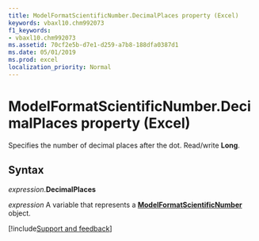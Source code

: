 ```yaml
---
title: ModelFormatScientificNumber.DecimalPlaces property (Excel)
keywords: vbaxl10.chm992073
f1_keywords:
- vbaxl10.chm992073
ms.assetid: 70cf2e5b-d7e1-d259-a7b8-188dfa0387d1
ms.date: 05/01/2019
ms.prod: excel
localization_priority: Normal
---
```



# ModelFormatScientificNumber.DecimalPlaces property (Excel)

Specifies the number of decimal places after the dot. Read/write **Long**.


## Syntax

_expression_.**DecimalPlaces**

_expression_ A variable that represents a **[ModelFormatScientificNumber](Excel.modelformatscientificnumber.md)** object.




[!include[Support and feedback](~/includes/feedback-boilerplate.md)]
